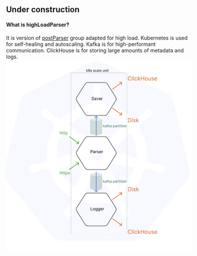 ## Under construction
#### What is highLoadParser?
It is version of [postParser](https://github.com/vynovikov/postParser) group adapted for high load.  Kubernetes is used for self-healing and autoscaling. Kafka is for high-performant communication. ClickHouse is for storing large amounts of metadata and logs.
![highLoad group](forManual/highLoad.png)